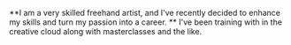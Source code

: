 **I am a very skilled freehand artist, and I've recently decided to enhance my skills and turn my passion into a career. 
** I've been training with in the creative cloud along with masterclasses and the like.
